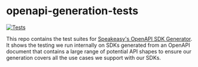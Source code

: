 # openapi-generation-tests
[![Tests](https://github.com/speakeasy-api/openapi-generation-tests/actions/workflows/test.yml/badge.svg)](https://github.com/speakeasy-api/openapi-generation-tests/actions/workflows/test.yml)

This repo contains the test suites for [Speakeasy's OpenAPI SDK Generator](https://speakeasyapi.dev/docs/using-speakeasy/create-client-sdks/intro/). It shows the testing we run internally on SDKs generated from an OpenAPI document that contains a large range of potential API shapes to ensure our generation covers all the use cases we support with our SDKs.
